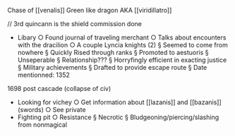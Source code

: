 Chase of [[venalis]]
Green like dragon AKA [[viridillatro]]

// 3rd quincann is the shield commission done


- Libary
	○ Found journal of traveling merchant
	○ Talks about encounters with the dracilion
	○ A couple Lyncia knights (2)
		§ Seemed to come from nowhere
		§ Quickly Rised through ranks
		§ Promoted to aestuoris
		§ Unseperable
		§ Relationship???
		§ Horryfingly efficient in exacting justice
		§ Military achievements
		§ Drafted to provide escape route
		§ Date mentionned: 1352


1698 post cascade (collapse of civ)

- Looking for vichey
	○ Get information about [[lazanis]] and [[bazanis]] (swords)
	○ See private 
- Fighting pit
	○ Resistance
		§ Necrotic
		§ Bludgeoning/piercing/slashing from nonmagical
